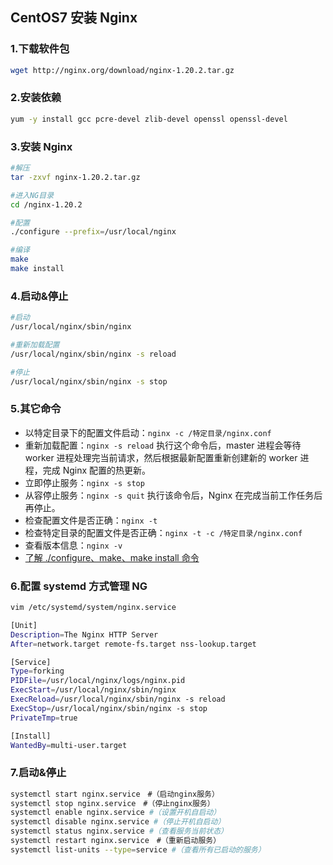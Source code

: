 <!-- https://blog.csdn.net/wdy0078/article/details/121902965?utm_medium=distribute.pc_aggpage_search_result.none-task-blog-2~aggregatepage~first_rank_ecpm_v1~rank_v31_ecpm-1-121902965.pc_agg_new_rank&utm_term=centos7%E5%AE%89%E8%A3%85nginx%E5%AE%8C%E6%95%B4&spm=1000.2123.3001.4430 -->
## CentOS7 安装 Nginx

### 1.下载软件包

```bash
wget http://nginx.org/download/nginx-1.20.2.tar.gz
```

### 2.安装依赖

```bash
yum -y install gcc pcre-devel zlib-devel openssl openssl-devel
```

### 3.安装 Nginx

```bash
#解压
tar -zxvf nginx-1.20.2.tar.gz

#进入NG目录
cd /nginx-1.20.2

#配置
./configure --prefix=/usr/local/nginx

#编译
make
make install
```

### 4.启动&停止

```bash
#启动
/usr/local/nginx/sbin/nginx

#重新加载配置
/usr/local/nginx/sbin/nginx -s reload

#停止
/usr/local/nginx/sbin/nginx -s stop
```

### 5.其它命令

- 以特定目录下的配置文件启动：`nginx -c /特定目录/nginx.conf`
- 重新加载配置：`nginx -s reload` 执行这个命令后，master 进程会等待 worker 进程处理完当前请求，然后根据最新配置重新创建新的 worker 进程，完成 Nginx 配置的热更新。
- 立即停止服务：`nginx -s stop`
- 从容停止服务：`nginx -s quit` 执行该命令后，Nginx 在完成当前工作任务后再停止。
- 检查配置文件是否正确：`nginx -t`
- 检查特定目录的配置文件是否正确：`nginx -t -c /特定目录/nginx.conf`
- 查看版本信息：`nginx -v`
- [了解 ./configure、make、make install 命令](https://www.cnblogs.com/tinywan/p/7230039.html)

### 6.配置 systemd 方式管理 NG

```bash
vim /etc/systemd/system/nginx.service
```

```bash
[Unit]
Description=The Nginx HTTP Server
After=network.target remote-fs.target nss-lookup.target

[Service]
Type=forking
PIDFile=/usr/local/nginx/logs/nginx.pid
ExecStart=/usr/local/nginx/sbin/nginx
ExecReload=/usr/local/nginx/sbin/nginx -s reload
ExecStop=/usr/local/nginx/sbin/nginx -s stop
PrivateTmp=true

[Install]
WantedBy=multi-user.target
```

### 7.启动&停止

```bash
systemctl start nginx.service　#（启动nginx服务）
systemctl stop nginx.service　#（停止nginx服务）
systemctl enable nginx.service #（设置开机自启动）
systemctl disable nginx.service #（停止开机自启动）
systemctl status nginx.service #（查看服务当前状态）
systemctl restart nginx.service　#（重新启动服务）
systemctl list-units --type=service #（查看所有已启动的服务）
```

